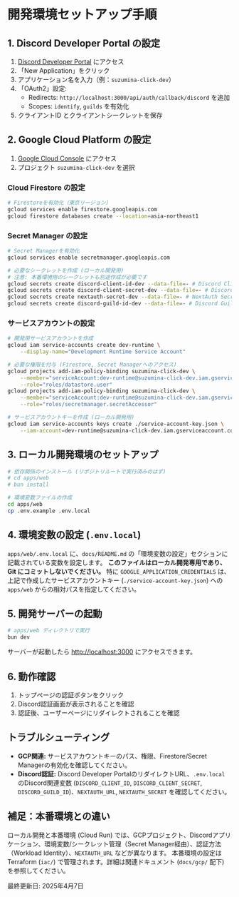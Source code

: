 # 開発環境セットアップ手順

## 1. Discord Developer Portal の設定

1. [Discord Developer Portal](https://discord.com/developers/applications) にアクセス
2. 「New Application」をクリック
3. アプリケーション名を入力（例：`suzumina-click-dev`）
4. 「OAuth2」設定:
   - Redirects: `http://localhost:3000/api/auth/callback/discord` を追加
   - Scopes: `identify`, `guilds` を有効化
5. クライアントID とクライアントシークレットを保存

## 2. Google Cloud Platform の設定

1. [Google Cloud Console](https://console.cloud.google.com/) にアクセス
2. プロジェクト `suzumina-click-dev` を選択

### Cloud Firestore の設定

```bash
# Firestoreを有効化（東京リージョン）
gcloud services enable firestore.googleapis.com
gcloud firestore databases create --location=asia-northeast1
```

### Secret Manager の設定

```bash
# Secret Managerを有効化
gcloud services enable secretmanager.googleapis.com

# 必要なシークレットを作成 (ローカル開発用)
# 注意: 本番環境用のシークレットも別途作成が必要です
gcloud secrets create discord-client-id-dev --data-file=- # Discord Client ID
gcloud secrets create discord-client-secret-dev --data-file=- # Discord Client Secret
gcloud secrets create nextauth-secret-dev --data-file=- # NextAuth Secret
gcloud secrets create discord-guild-id-dev --data-file=- # Discord Guild ID (ローカル用)
```

### サービスアカウントの設定

```bash
# 開発用サービスアカウントを作成
gcloud iam service-accounts create dev-runtime \
    --display-name="Development Runtime Service Account"

# 必要な権限を付与 (Firestore, Secret Managerへのアクセス)
gcloud projects add-iam-policy-binding suzumina-click-dev \
    --member="serviceAccount:dev-runtime@suzumina-click-dev.iam.gserviceaccount.com" \
    --role="roles/datastore.user"
gcloud projects add-iam-policy-binding suzumina-click-dev \
    --member="serviceAccount:dev-runtime@suzumina-click-dev.iam.gserviceaccount.com" \
    --role="roles/secretmanager.secretAccessor"

# サービスアカウントキーを作成 (ローカル開発用)
gcloud iam service-accounts keys create ./service-account-key.json \
    --iam-account=dev-runtime@suzumina-click-dev.iam.gserviceaccount.com
```

## 3. ローカル開発環境のセットアップ

```bash
# 依存関係のインストール (リポジトリルートで実行済みのはず)
# cd apps/web
# bun install

# 環境変数ファイルの作成
cd apps/web
cp .env.example .env.local
```

## 4. 環境変数の設定 (`.env.local`)

`apps/web/.env.local` に、`docs/README.md` の「環境変数の設定」セクションに記載されている変数を設定します。
**このファイルはローカル開発専用であり、Git にコミットしないでください。**
特に `GOOGLE_APPLICATION_CREDENTIALS` は、上記で作成したサービスアカウントキー (`./service-account-key.json`) への `apps/web` からの相対パスを指定してください。

## 5. 開発サーバーの起動

```bash
# apps/web ディレクトリで実行
bun dev
```

サーバーが起動したら <http://localhost:3000> にアクセスできます。

## 6. 動作確認

1. トップページの認証ボタンをクリック
2. Discord認証画面が表示されることを確認
3. 認証後、ユーザーページにリダイレクトされることを確認

## トラブルシューティング

- **GCP関連:** サービスアカウントキーのパス、権限、Firestore/Secret Managerの有効化を確認してください。
- **Discord認証:** Discord Developer PortalのリダイレクトURL、`.env.local` のDiscord関連変数 (`DISCORD_CLIENT_ID`, `DISCORD_CLIENT_SECRET`, `DISCORD_GUILD_ID`)、`NEXTAUTH_URL`, `NEXTAUTH_SECRET` を確認してください。

## 補足：本番環境との違い

ローカル開発と本番環境 (Cloud Run) では、GCPプロジェクト、Discordアプリケーション、環境変数/シークレット管理（Secret Manager経由）、認証方法（Workload Identity）、`NEXTAUTH_URL` などが異なります。
本番環境の設定は Terraform (`iac/`) で管理されます。詳細は関連ドキュメント (`docs/gcp/` 配下) を参照してください。

最終更新日: 2025年4月7日
